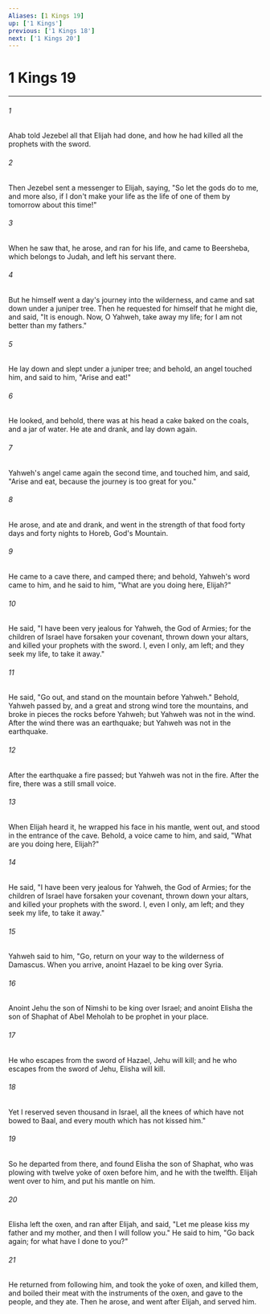 ```yaml
---
Aliases: [1 Kings 19]
up: ['1 Kings']
previous: ['1 Kings 18']
next: ['1 Kings 20']
---
```

# 1 Kings 19
***





###### 1 

Ahab told Jezebel all that Elijah had done, and how he had killed all the prophets with the sword. 



###### 2 

Then Jezebel sent a messenger to Elijah, saying, "So let the gods do to me, and more also, if I don't make your life as the life of one of them by tomorrow about this time!" 



###### 3 

When he saw that, he arose, and ran for his life, and came to Beersheba, which belongs to Judah, and left his servant there. 



###### 4 

But he himself went a day's journey into the wilderness, and came and sat down under a juniper tree. Then he requested for himself that he might die, and said, "It is enough. Now, O Yahweh, take away my life; for I am not better than my fathers." 



###### 5 

He lay down and slept under a juniper tree; and behold, an angel touched him, and said to him, "Arise and eat!" 



###### 6 

He looked, and behold, there was at his head a cake baked on the coals, and a jar of water. He ate and drank, and lay down again. 



###### 7 

Yahweh's angel came again the second time, and touched him, and said, "Arise and eat, because the journey is too great for you." 



###### 8 

He arose, and ate and drank, and went in the strength of that food forty days and forty nights to Horeb, God's Mountain. 



###### 9 

He came to a cave there, and camped there; and behold, Yahweh's word came to him, and he said to him, "What are you doing here, Elijah?" 



###### 10 

He said, "I have been very jealous for Yahweh, the God of Armies; for the children of Israel have forsaken your covenant, thrown down your altars, and killed your prophets with the sword. I, even I only, am left; and they seek my life, to take it away." 



###### 11 

He said, "Go out, and stand on the mountain before Yahweh." Behold, Yahweh passed by, and a great and strong wind tore the mountains, and broke in pieces the rocks before Yahweh; but Yahweh was not in the wind. After the wind there was an earthquake; but Yahweh was not in the earthquake. 



###### 12 

After the earthquake a fire passed; but Yahweh was not in the fire. After the fire, there was a still small voice. 



###### 13 

When Elijah heard it, he wrapped his face in his mantle, went out, and stood in the entrance of the cave. Behold, a voice came to him, and said, "What are you doing here, Elijah?" 



###### 14 

He said, "I have been very jealous for Yahweh, the God of Armies; for the children of Israel have forsaken your covenant, thrown down your altars, and killed your prophets with the sword. I, even I only, am left; and they seek my life, to take it away." 



###### 15 

Yahweh said to him, "Go, return on your way to the wilderness of Damascus. When you arrive, anoint Hazael to be king over Syria. 



###### 16 

Anoint Jehu the son of Nimshi to be king over Israel; and anoint Elisha the son of Shaphat of Abel Meholah to be prophet in your place. 



###### 17 

He who escapes from the sword of Hazael, Jehu will kill; and he who escapes from the sword of Jehu, Elisha will kill. 



###### 18 

Yet I reserved seven thousand in Israel, all the knees of which have not bowed to Baal, and every mouth which has not kissed him." 



###### 19 

So he departed from there, and found Elisha the son of Shaphat, who was plowing with twelve yoke of oxen before him, and he with the twelfth. Elijah went over to him, and put his mantle on him. 



###### 20 

Elisha left the oxen, and ran after Elijah, and said, "Let me please kiss my father and my mother, and then I will follow you." He said to him, "Go back again; for what have I done to you?" 



###### 21 

He returned from following him, and took the yoke of oxen, and killed them, and boiled their meat with the instruments of the oxen, and gave to the people, and they ate. Then he arose, and went after Elijah, and served him.
